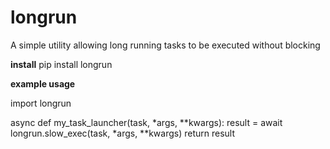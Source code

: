 # longrun
A simple utility allowing long running tasks to be executed without blocking

**install**
pip install longrun

**example usage**

import longrun

async def my_task_launcher(task, *args, **kwargs):
  result = await longrun.slow_exec(task, *args, **kwargs)
  return result
